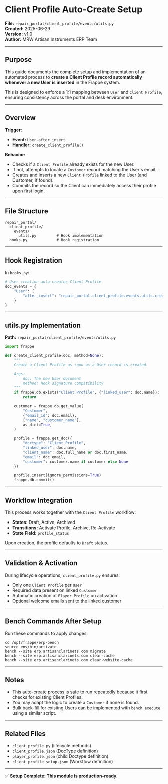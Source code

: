 # Client Profile Auto-Create Setup

**File:** `repair_portal/client_profile/events/utils.py`  
**Created:** 2025-06-29  
**Version:** v1.0  
**Author:** MRW Artisan Instruments ERP Team

---

## Purpose

This guide documents the complete setup and implementation of an automated process to **create a Client Profile record automatically whenever a new User is inserted** in the Frappe system.

This is designed to enforce a 1:1 mapping between `User` and `Client Profile`, ensuring consistency across the portal and desk environment.

---

## Overview

**Trigger:**
- **Event:** `User.after_insert`
- **Handler:** `create_client_profile()`

**Behavior:**
- Checks if a `Client Profile` already exists for the new User.
- If not, attempts to locate a `Customer` record matching the User's email.
- Creates and inserts a new `Client Profile` linked to the User (and Customer, if found).
- Commits the record so the Client can immediately access their profile upon first login.

---

## File Structure

```
repair_portal/
  client_profile/
    events/
      utils.py         # Hook implementation
  hooks.py             # Hook registration
```

---

## Hook Registration

In `hooks.py`:

```python
# User creation auto-creates Client Profile
doc_events = {
    "User": {
        "after_insert": "repair_portal.client_profile.events.utils.create_client_profile"
    }
}
```

---

## utils.py Implementation

**Path:** `repair_portal/client_profile/events/utils.py`

```python
import frappe

def create_client_profile(doc, method=None):
    """
    Create a Client Profile as soon as a User record is created.

    Args:
        doc: The new User document
        method: Hook signature compatibility
    """
    if frappe.db.exists("Client Profile", {"linked_user": doc.name}):
        return

    customer = frappe.db.get_value(
        "Customer",
        {"email_id": doc.email},
        ["name", "customer_name"],
        as_dict=True,
    )

    profile = frappe.get_doc({
        "doctype": "Client Profile",
        "linked_user": doc.name,
        "client_name": doc.full_name or doc.first_name,
        "email": doc.email,
        "customer": customer.name if customer else None
    })

    profile.insert(ignore_permissions=True)
    frappe.db.commit()
```

---

## Workflow Integration

This process works together with the `Client Profile` workflow:

- **States:** Draft, Active, Archived
- **Transitions:** Activate Profile, Archive, Re-Activate
- **State Field:** `profile_status`

Upon creation, the profile defaults to `Draft` status.

---

## Validation & Activation

During lifecycle operations, `client_profile.py` ensures:

- Only one `Client Profile` per `User`
- Required data present on linked `Customer`
- Automatic creation of `Player Profile` on activation
- Optional welcome emails sent to the linked customer

---

## Bench Commands After Setup

Run these commands to apply changes:

```
cd /opt/frappe/erp-bench
source env/bin/activate
bench --site erp.artisanclarinets.com migrate
bench --site erp.artisanclarinets.com clear-cache
bench --site erp.artisanclarinets.com clear-website-cache
```

---

## Notes

- This auto-create process is safe to run repeatedly because it first checks for existing Client Profiles.
- You may adapt the logic to create a `Customer` if none is found.
- Bulk back-fill for existing Users can be implemented with `bench execute` using a similar script.

---

## Related Files

- `client_profile.py` (lifecycle methods)
- `client_profile.json` (DocType definition)
- `player_profile.json` (child Doctype definition)
- `client_profile_setup.json` (Workflow definition)

---

✅ **Setup Complete: This module is production-ready.**